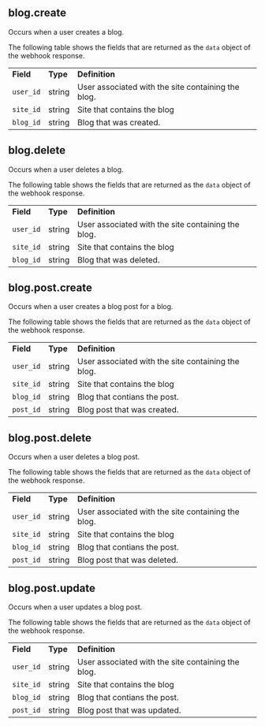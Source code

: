 ## blog.create

Occurs when a user creates a blog.


The following table shows the fields that are returned as the `data` object of the webhook response.

<table>
    <tr>
        <td><strong>Field</strong></td>
        <td><strong>Type</strong></td>
        <td><strong>Definition</strong></td>
    </tr>
    <tr>
        <td><code>user_id</code></td>
        <td>string</td>
        <td>User associated with the site containing the blog.​</td>
    </tr>
  <tr>
    <td><code>site_id</code></td>
    <td>string</td>
    <td>​Site that contains the blog</td>
  </tr>
  <tr>
    <td><code>blog_id</code></td>
    <td>string</td>
    <td>​Blog that was created.</td>
  </tr>
</table>

## blog.delete

Occurs when a user deletes a blog.


The following table shows the fields that are returned as the `data` object of the webhook response.

<table>
  <tr>
    <td><strong>Field</strong></td>
    <td><strong>Type</strong></td>
    <td><strong>Definition</strong></td>
  </tr>
  <tr>
    <td><code>user_id</code></td>
    <td>string</td>
    <td>User associated with the site containing the blog.​</td>
  </tr>
  <tr>
    <td><code>site_id</code></td>
    <td>string</td>
    <td>​Site that contains the blog</td>
  </tr>
  <tr>
    <td><code>blog_id</code></td>
    <td>string</td>
    <td>​Blog that was deleted.</td>
  </tr>
</table>

## blog.post.create

Occurs when a user creates a blog post for a blog.


The following table shows the fields that are returned as the `data` object of the webhook response.

<table>
  <tr>
    <td><strong>Field</strong></td>
    <td><strong>Type</strong></td>
    <td><strong>Definition</strong></td>
  </tr>
  <tr>
    <td><code>user_id</code></td>
    <td>string</td>
    <td>User associated with the site containing the blog.​</td>
  </tr>
  <tr>
    <td><code>site_id</code></td>
    <td>string</td>
    <td>​Site that contains the blog</td>
  </tr>
  <tr>
    <td><code>blog_id</code></td>
    <td>string</td>
    <td>​Blog that contians the post.</td>
  </tr>
  <tr>
    <td><code>post_id</code></td>
    <td>string</td>
    <td>​Blog post that was created.</td>
  </tr>
</table>

## blog.post.delete

Occurs when a user deletes a blog post.


The following table shows the fields that are returned as the `data` object of the webhook response.

<table>
  <tr>
    <td><strong>Field</strong></td>
    <td><strong>Type</strong></td>
    <td><strong>Definition</strong></td>
  </tr>
  <tr>
    <td><code>user_id</code></td>
    <td>string</td>
    <td>User associated with the site containing the blog.​</td>
  </tr>
  <tr>
    <td><code>site_id</code></td>
    <td>string</td>
    <td>​Site that contains the blog</td>
  </tr>
  <tr>
    <td><code>blog_id</code></td>
    <td>string</td>
    <td>​Blog that contians the post.</td>
  </tr>
  <tr>
    <td><code>post_id</code></td>
    <td>string</td>
    <td>​Blog post that was deleted.</td>
  </tr>
</table>

## blog.post.update

Occurs when a user updates a blog post.


The following table shows the fields that are returned as the `data` object of the webhook response.

<table>
  <tr>
    <td><strong>Field</strong></td>
    <td><strong>Type</strong></td>
    <td><strong>Definition</strong></td>
  </tr>
  <tr>
    <td><code>user_id</code></td>
    <td>string</td>
    <td>User associated with the site containing the blog.​</td>
  </tr>
  <tr>
    <td><code>site_id</code></td>
    <td>string</td>
    <td>​Site that contains the blog</td>
  </tr>
  <tr>
    <td><code>blog_id</code></td>
    <td>string</td>
    <td>​Blog that contians the post.</td>
  </tr>
  <tr>
    <td><code>post_id</code></td>
    <td>string</td>
    <td>​Blog post that was updated.</td>
  </tr>
</table>
